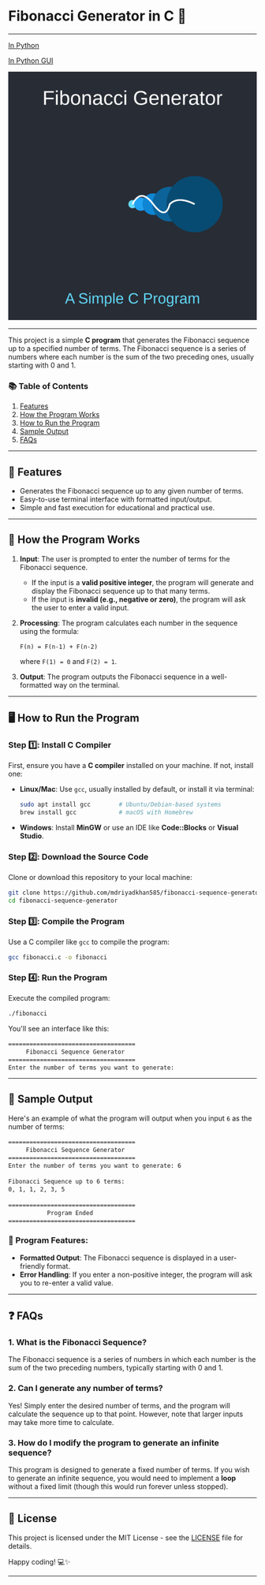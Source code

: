 # Fibonacci Generator in C 🚀
---
[In Python]()

[In Python GUI]()


![Logo](logo.svg)

---
This project is a simple **C program** that generates the Fibonacci sequence up to a specified number of terms. The Fibonacci sequence is a series of numbers where each number is the sum of the two preceding ones, usually starting with 0 and 1.

### 📚 Table of Contents
1. [Features](#features)
2. [How the Program Works](#how-the-program-works)
3. [How to Run the Program](#how-to-run-the-program)
4. [Sample Output](#sample-output)
5. [FAQs](#faqs)


---

## 🌟 Features <a name="features"></a>
- Generates the Fibonacci sequence up to any given number of terms.
- Easy-to-use terminal interface with formatted input/output.
- Simple and fast execution for educational and practical use.

---

## 🧠 How the Program Works <a name="how-the-program-works"></a>
1. **Input**: The user is prompted to enter the number of terms for the Fibonacci sequence.
   - If the input is a **valid positive integer**, the program will generate and display the Fibonacci sequence up to that many terms.
   - If the input is **invalid (e.g., negative or zero)**, the program will ask the user to enter a valid input.
   
2. **Processing**: The program calculates each number in the sequence using the formula:
   ```
   F(n) = F(n-1) + F(n-2)
   ```
   where `F(1) = 0` and `F(2) = 1`.

3. **Output**: The program outputs the Fibonacci sequence in a well-formatted way on the terminal.

---

## 🖥️ How to Run the Program <a name="how-to-run-the-program"></a>

### Step 1️⃣: Install C Compiler
First, ensure you have a **C compiler** installed on your machine. If not, install one:

- **Linux/Mac**: Use `gcc`, usually installed by default, or install it via terminal:
  ```bash
  sudo apt install gcc        # Ubuntu/Debian-based systems
  brew install gcc            # macOS with Homebrew
  ```
  
- **Windows**: Install **MinGW** or use an IDE like **Code::Blocks** or **Visual Studio**.

### Step 2️⃣: Download the Source Code
Clone or download this repository to your local machine:
```bash
git clone https://github.com/mdriyadkhan585/fibonacci-sequence-generator.git
cd fibonacci-sequence-generator
```

### Step 3️⃣: Compile the Program
Use a C compiler like `gcc` to compile the program:
```bash
gcc fibonacci.c -o fibonacci
```

### Step 4️⃣: Run the Program
Execute the compiled program:
```bash
./fibonacci
```

You'll see an interface like this:
```
====================================
     Fibonacci Sequence Generator   
====================================
Enter the number of terms you want to generate: 
```

---

## 👀 Sample Output <a name="sample-output"></a>

Here's an example of what the program will output when you input `6` as the number of terms:

```
====================================
     Fibonacci Sequence Generator   
====================================
Enter the number of terms you want to generate: 6

Fibonacci Sequence up to 6 terms:
0, 1, 1, 2, 3, 5

====================================
           Program Ended            
====================================
```

### 🎉 Program Features:
- **Formatted Output**: The Fibonacci sequence is displayed in a user-friendly format.
- **Error Handling**: If you enter a non-positive integer, the program will ask you to re-enter a valid value.

---

## ❓ FAQs <a name="faqs"></a>

### 1. What is the Fibonacci Sequence? 
The Fibonacci sequence is a series of numbers in which each number is the sum of the two preceding numbers, typically starting with 0 and 1.

### 2. Can I generate any number of terms?
Yes! Simply enter the desired number of terms, and the program will calculate the sequence up to that point. However, note that larger inputs may take more time to calculate.

### 3. How do I modify the program to generate an infinite sequence?
This program is designed to generate a fixed number of terms. If you wish to generate an infinite sequence, you would need to implement a **loop** without a fixed limit (though this would run forever unless stopped).

---

## 📝 License
This project is licensed under the MIT License - see the [LICENSE](LICENSE) file for details.

Happy coding! 💻✨

---
